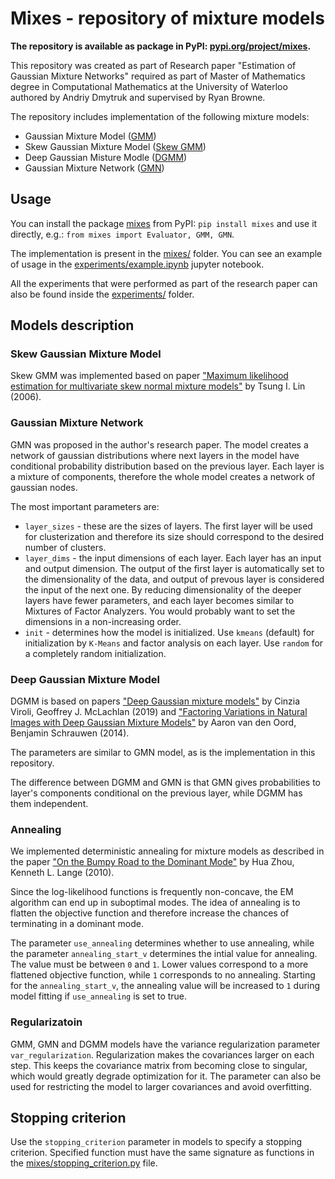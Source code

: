 # **Mixes** - repository of mixture models

**The repository is available as package in PyPI: [pypi.org/project/mixes](https://pypi.org/project/mixes/).**

This repository was created as part of Research paper "Estimation of Gaussian Mixture Networks"
required as part of Master of Mathematics degree in Computational Mathematics at the University of Waterloo authored
by Andriy Dmytruk and supervised by Ryan Browne.

The repository includes implementation of the following mixture models:
* Gaussian Mixture Model ([GMM](mixes/GMM.py))
* Skew Gaussian Mixture Model ([Skew GMM](mixes/SkewGMM.py))
* Deep Gaussian Misture Modle ([DGMM](mixes/DGMM.py))
* Gaussian Mixture Network ([GMN](mixes/GMN.py))

## Usage

You can install the package [mixes](https://pypi.org/project/mixes/) from PyPI:
`pip install mixes` and use it directly, e.g.: `from mixes import Evaluator, GMM, GMN`.

The implementation is present in the [mixes/](mixes/) folder.
You can see an example of usage in the [experiments/example.ipynb](experiments/example.ipynb) jupyter notebook.

All the experiments that were performed as part of the research paper can also be found inside the [experiments/](experiments/) folder.

## Models description

### Skew Gaussian Mixture Model

Skew GMM was implemented based on paper 
["Maximum likelihood estimation for multivariate skew normal mixture models"](https://www.sciencedirect.com/science/article/pii/S0047259X08001152)
by Tsung I. Lin (2006).

### Gaussian Mixture Network

GMN was proposed in the author's research paper. The model creates a network of gaussian distributions
where next layers in the model have conditional probability distribution based on the previous layer.
Each layer is a mixture of components, therefore the whole model creates a network of gaussian nodes.

The most important parameters are: 
* `layer_sizes` - these are the sizes of layers. The first layer will be used for clusterization
and therefore its size should correspond to the desired number of clusters.
* `layer_dims` - the input dimensions of each layer. Each layer has an input and output dimension. 
The output of the first layer is automatically set to the dimensionality of the data, and output of prevous layer
is considered the input of the next one. By reducing dimensionality of the deeper layers have fewer parameters,
and each layer becomes similar to Mixtures of Factor Analyzers. You would probably want to set the 
dimensions in a non-increasing order.
* `init` - determines how the model is initialized. Use `kmeans` (default) for initialization by `K-Means` and 
factor analysis on each layer. Use `random` for a completely random initialization.



### Deep Gaussian Mixture Model

DGMM is based on papers ["Deep Gaussian mixture models"](https://link.springer.com/article/10.1007/s11222-017-9793-z) 
by Cinzia Viroli, Geoffrey J. McLachlan (2019) and
["Factoring Variations in Natural Images with Deep Gaussian Mixture Models"](https://proceedings.neurips.cc/paper/2014/hash/8c3039bd5842dca3d944faab91447818-Abstract.html)
by Aaron van den Oord, Benjamin Schrauwen (2014).

The parameters are similar to GMN model, as is the implementation in this repository.

The difference between DGMM and GMN is that GMN gives probabilities to layer's components conditional
on the previous layer, while DGMM has them independent.

### Annealing

We implemented deterministic annealing for mixture models as described in the paper
["On the Bumpy Road to the Dominant Mode"](https://onlinelibrary.wiley.com/doi/abs/10.1111/j.1467-9469.2009.00681.x?casa_token=ntehyQT23A0AAAAA:pHs1_s24ZAQvg36cwjxJTcAqgH4QW-VHwOq2p-wyHNCNSeymbOR9xEdp30sfbmjI-jxdeqrvaWr6mr8)
by Hua Zhou, Kenneth L. Lange (2010).

Since the log-likelihood functions is frequently non-concave, the EM algorithm can end up
in suboptimal modes. The idea of annealing is to flatten the objective function and therefore 
increase the chances of terminating in a dominant mode. 

The parameter `use_annealing` determines whether to use annealing, while the parameter 
`annealing_start_v` determines the intial value for annealing. The value must be between `0` and `1`.
Lower values correspond to a more flattened objective function, while `1` corresponds to no
annealing. Starting for the `annealing_start_v`, the annealing value will be increased to `1` during model fitting
if `use_annealing` is set to true.

### Regularizatoin

GMM, GMN and DGMM models have the variance regularization parameter `var_regularization`. 
Regularization makes the covariances larger on each step. This keeps the covariance matrix from becoming
close to singular, which would greatly degrade optimization for it. The parameter can also be used
for restricting the model to larger covariances and avoid overfitting.

## Stopping criterion

Use the `stopping_criterion` parameter in models to specify a stopping criterion. Specified function
must have the same signature as functions in the [mixes/stopping_criterion.py](mixes/stopping_criterion.py) file.

